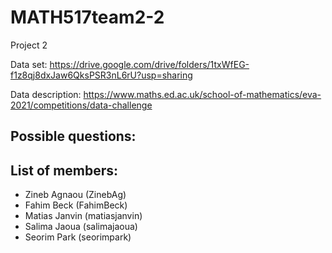 # MATH517team2-2
Project 2

Data set: https://drive.google.com/drive/folders/1txWfEG-f1z8qj8dxJaw6QksPSR3nL6rU?usp=sharing


Data description: https://www.maths.ed.ac.uk/school-of-mathematics/eva-2021/competitions/data-challenge


Possible questions:
- 

## List of members:
- Zineb Agnaou (ZinebAg)
- Fahim Beck (FahimBeck)
- Matias Janvin (matiasjanvin)
- Salima Jaoua (salimajaoua)
- Seorim Park (seorimpark)

